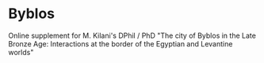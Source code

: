 # Byblos
Online supplement for M. Kilani's DPhil / PhD "The city of Byblos in the Late Bronze Age: Interactions at the border of the Egyptian and Levantine worlds"
